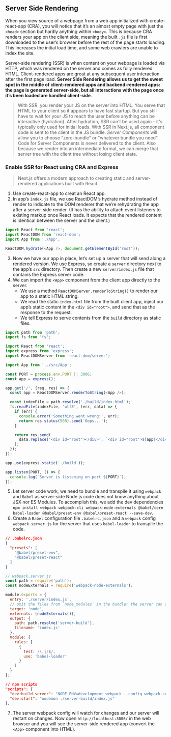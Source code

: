 ## Server Side Rendering
When you view source of a webpage from a web app initialized with create-react-app (CRA), you will notice that it’s an almost empty page with just the `<head>` section but hardly anything within `<body>`. This is because CRA renders your app on the client side, meaning the built `.js` file is first downloaded to the user’s browser before the rest of the page starts loading. This increases the initial load time, and some web crawlers are unable to index the site.

Server-side rendering (SSR) is when content on your webpage is loaded via HTTP, which was rendered on the server and comes as fully rendered HTML. Client-rendered apps are great at any subsequent user interaction after the first page load. **Server Side Rendering allows us to get the sweet spot in the middle of client-rendered apps and backend-rendered apps: the page is generated server-side, but all interactions with the page once it’s been loaded are handled client-side**. 

> With SSR, you render your JS on the server into HTML. You serve that HTML to your client so it appears to have fast startup. But you still have to wait for your JS to reach the user before anything can be interactive (hydration). After hydration, SSR can't be used again - it's typically only used for initial loads. With SSR in Next.js, all component code is sent to the client in the JS bundle. *Server Components* will allow you to choose "zero-bundle" or "whatever bundle you need". Code for Server Components is never delivered to the client. Also because we render into an intermediate format, we can merge that server tree with the client tree without losing client state.

### Enable SSR for React using CRA and Express

> Next.js offers a modern approach to creating static and server-rendered applications built with React.

1. Use create-react-app to creat an React app.
2. In app’s `index.js` file, we use ReactDOM’s hydrate method instead of render to indicate to the DOM renderer that we’re rehydrating the app after a server-side render. (It has the ability to attach event listeners to existing markup once React loads. It expects that the rendered content is identical between the server and the client.)
```js
import React from 'react';
import ReactDOM from 'react-dom';
import App from './App';

ReactDOM.hydrate(<App />, document.getElementById('root'));
```
3. Now we have our app in place, let’s set up a server that will send along a rendered version. We use Express, so create a `server` directory next to the app’s `src` directory. Then create a new `server/index.js` file that contains the Express server code.
4. We can import the `<App>` component from the client app directly to the server.
    - We use a method `ReactDOMServer.renderToString()` to render our app to a static HTML string.
    - We read the static `index.html` file from the built client app, inject our app’s static content in the `<div id="root">`, and send that as the response to the request.
    - We tell Express to serve contents from the `build` directory as static files.

```js
import path from 'path';
import fs from 'fs';

import React from 'react';
import express from 'express';
import ReactDOMServer from 'react-dom/server';

import App from '../src/App';

const PORT = process.env.PORT || 3006;
const app = express();

app.get('/', (req, res) => {
  const app = ReactDOMServer.renderToString(<App />);

  const indexFile = path.resolve('./build/index.html');
  fs.readFile(indexFile, 'utf8', (err, data) => {
    if (err) {
      console.error('Something went wrong:', err);
      return res.status(500).send('Oops...');
    }

    return res.send(
      data.replace('<div id="root"></div>', `<div id="root">${app}</div>`)
    );
  });
});

app.use(express.static('./build'));

app.listen(PORT, () => {
  console.log(`Server is listening on port ${PORT}`);
});
```

5. Let server code work, we need to bundle and transpile it using `webpack` and `Babel` as server-side Node.js code does not know anything about JSX nor ES Modules. To accomplish this, we add the dev dependencies `npm install webpack webpack-cli webpack-node-externals @babel/core babel-loader @babel/preset-env @babel/preset-react --save-dev`.
6. Create a `Babel` configuration file `.babelrc.json` and a `webpack` config `webpack.server.js` for the server that uses `babel-loader` to transpile the code.
```json
// .babelrc.json
{
  "presets": [
    "@babel/preset-env",
    "@babel/preset-react"
  ]
}
```

```js
// webpack.server.js
const path = require('path');
const nodeExternals = require('webpack-node-externals');

module.exports = {
  entry: './server/index.js',
  // omit the files from `node_modules` in the bundle; the server can access these files directly
  target: 'node',
  externals: [nodeExternals()],
  output: {
    path: path.resolve('server-build'),
    filename: 'index.js'
  },
  module: {
    rules: [
      {
        test: /\.js$/,
        use: 'babel-loader'
      }
    ]
  }
};
```

```json
// npm scripts
"scripts": {
  "dev:build-server": "NODE_ENV=development webpack --config webpack.server.js --mode=development -w",
  "dev:start": "nodemon ./server-build/index.js"
},
```

7. The server webpack config will watch for changes and our server will restart on changes. Now open `http://localhost:3006/` in the web browser and you will see the server-side rendered app (convert the `<App>` component into HTML).
